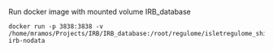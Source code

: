 
Run docker image with mounted volume IRB_database

```
docker run -p 3838:3838 -v /home/mramos/Projects/IRB/IRB_database:/root/regulome/isletregulome_shiny/IRB_database irb-nodata
```

